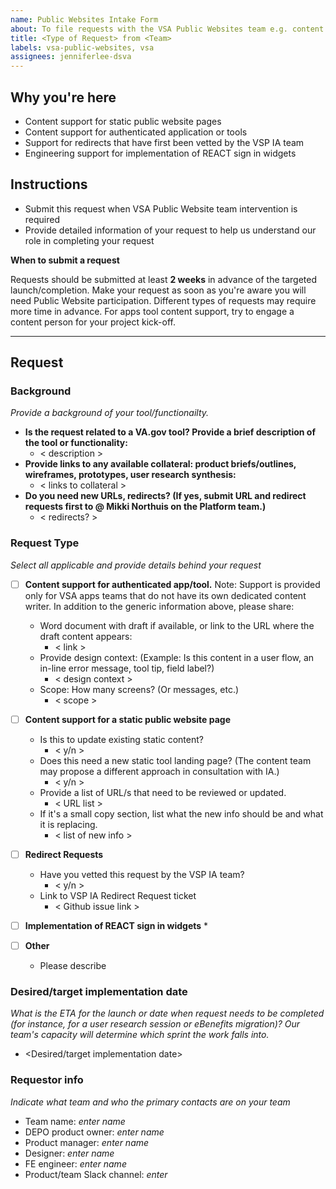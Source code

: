 ```yaml
---
name: Public Websites Intake Form
about: To file requests with the VSA Public Websites team e.g. content support or redirects.
title: <Type of Request> from <Team>
labels: vsa-public-websites, vsa
assignees: jenniferlee-dsva
---
```


## Why you're here
- Content support for static public website pages
- Content support for authenticated application or tools
- Support for redirects that have first been vetted by the VSP IA team
- Engineering support for implementation of REACT sign in widgets

## Instructions
* Submit this request when VSA Public Website team intervention is required
* Provide detailed information of your request to help us understand our role in completing your request 

__When to submit a request__

Requests should be submitted at least **2 weeks** in advance of the targeted launch/completion.  Make your request as soon as you're aware you will need Public Website participation. Different types of requests may require more time in advance. For apps tool content support, try to engage a content person for your project kick-off.

---

## Request

### Background
*Provide a background of your tool/functionailty.*

* **Is the request related to a VA.gov tool? Provide a brief description of the tool or functionality:**  
   * < description >
* **Provide links to any available collateral: product briefs/outlines, wireframes, prototypes, user research synthesis:** 
   * < links to collateral >
* **Do you need new URLs, redirects? (If yes, submit URL and redirect requests first to @ Mikki Northuis on the Platform team.)**
   * < redirects? >

### Request Type
*Select all applicable and provide details behind your request* 

- [ ] **Content support for authenticated app/tool.** Note: Support is provided only for VSA apps teams that do not have its own dedicated content writer. In addition to the generic information above, please share:
   * Word document with draft if available, or link to the URL where the draft content appears:
      * < link > 
   * Provide design context: (Example: Is this content in a user flow, an in-line error message, tool tip, field label?)
      * < design context >
   * Scope: How many screens? (Or messages, etc.) 
      * < scope > 
      
      
- [ ] **Content support for a static public website page**
   * Is this to update existing static content? 
      * < y/n >
   * Does this need a new static tool landing page? (The content team may propose a different approach in consultation with IA.)
      * < y/n >
   * Provide a list of URL/s that need to be reviewed or updated. 
      * < URL list >
   * If it's a small copy section, list what the new info should be and what it is replacing.
      * < list of new info >


- [ ] **Redirect Requests**
   * Have you vetted this request by the VSP IA team?
      * < y/n >
   * Link to VSP IA Redirect Request ticket
      * < Github issue link >
   
- [ ] **Implementation of REACT sign in widgets**
   * 
     
- [ ] **Other**
   * Please describe
      

### Desired/target implementation date
*What is the ETA for the launch or date when request needs to be completed (for instance, for a user research session or eBenefits migration)? Our team's capacity will determine which sprint the work falls into.*

* <Desired/target implementation date>


### Requestor info
*Indicate what team and who the primary contacts are on your team* 

- Team name: *enter name*
- DEPO product owner: *enter name*
- Product manager: *enter name*
- Designer: *enter name*
- FE engineer: *enter name*
- Product/team Slack channel: *enter*
